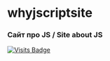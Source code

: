 # whyjscriptsite
### Сайт про JS / Site about JS 
[![Visits Badge](https://img.shields.io/github/last-commit/whyjscript/whyjscriptsite?style=plastic)](-)
